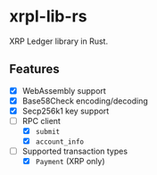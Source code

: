 # xrpl-lib-rs

XRP Ledger library in Rust.

## Features

- [x] WebAssembly support
- [x] Base58Check encoding/decoding
- [x] Secp256k1 key support
- [ ] RPC client
  - [x] `submit`
  - [x] `account_info`
- [ ] Supported transaction types
  - [x] `Payment` (XRP only)
